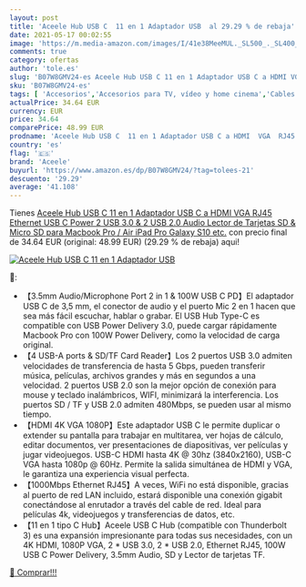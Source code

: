 ```yaml
---
layout: post
title: 'Aceele Hub USB C  11 en 1 Adaptador USB  al 29.29 % de rebaja'
date: 2021-05-17 00:02:55
image: 'https://m.media-amazon.com/images/I/41e38MeeMUL._SL500_._SL400_.jpg'
comments: true
category: ofertas
author: 'tole.es'
slug: 'B07W8GMV24-es Aceele Hub USB C 11 en 1 Adaptador USB C a HDMI VGA RJ45...'
sku: 'B07W8GMV24-es'
tags: [ 'Accesorios','Accesorios para TV, vídeo y home cinema','Cables para TV, vídeo y home cinema','Electrónica','Hubs USB','Informática','TV, vídeo y home cinema','aceele','ipad', ]
actualPrice: 34.64 EUR
currency: EUR
price: 34.64
comparePrice: 48.99 EUR
prodname: 'Aceele Hub USB C  11 en 1 Adaptador USB C a HDMI  VGA  RJ45 Ethernet  USB C Power  2 USB 3.0 & 2 USB 2.0  Audio  Lector de Tarjetas SD & Micro SD  para Macbook Pro / Air  iPad Pro  Galaxy S10  etc.'
country: 'es'
flag: '🇪🇸'
brand: 'Aceele'
buyurl: 'https://www.amazon.es/dp/B07W8GMV24/?tag=tolees-21'
descuento: '29.29'
average: '41.108'
---
```


Tienes [Aceele Hub USB C  11 en 1 Adaptador USB C a HDMI  VGA  RJ45 Ethernet  USB C Power  2 USB 3.0 & 2 USB 2.0  Audio  Lector de Tarjetas SD & Micro SD  para Macbook Pro / Air  iPad Pro  Galaxy S10  etc.](https://www.amazon.es/dp/B07W8GMV24/?tag=tolees-21) con precio final de  34.64 EUR (original: 48.99 EUR) (29.29 %  de rebaja) aqui!

[![Aceele Hub USB C  11 en 1 Adaptador USB ](https://m.media-amazon.com/images/I/41e38MeeMUL._SL500_._SL400_.jpg)](https://www.amazon.es/dp/B07W8GMV24/?tag=tolees-21)

🔎:

- 【3.5mm Audio/Microphone Port 2 in 1 & 100W USB C PD】El adaptador USB C de 3,5 mm, el conector de audio y el puerto Mic 2 en 1 hacen que sea más fácil escuchar, hablar o grabar. El USB Hub Type-C es compatible con USB Power Delivery 3.0, puede cargar rápidamente Macbook Pro con 100W Power Delivery, como la velocidad de carga original.
- 【4 USB-A ports & SD/TF Card Reader】Los 2 puertos USB 3.0 admiten velocidades de transferencia de hasta 5 Gbps, pueden transferir música, películas, archivos grandes y más en segundos a una velocidad. 2 puertos USB 2.0 son la mejor opción de conexión para mouse y teclado inalámbricos, WIFI, minimizará la interferencia. Los puertos SD / TF y USB 2.0 admiten 480Mbps, se pueden usar al mismo tiempo.
- 【HDMI 4K VGA 1080P】Este adaptador USB C le permite duplicar o extender su pantalla para trabajar en multitarea, ver hojas de cálculo, editar documentos, ver presentaciones de diapositivas, ver películas y jugar videojuegos. USB-C HDMI hasta 4K @ 30hz (3840x2160), USB-C VGA hasta 1080p @ 60Hz. Permite la salida simultánea de HDMI y VGA, le garantiza una experiencia visual perfecta.
- 【1000Mbps Ethernet RJ45】A veces, WiFi no está disponible, gracias al puerto de red LAN incluido, estará disponible una conexión gigabit conectándose al enrutador a través del cable de red. Ideal para películas 4k, videojuegos y transferencias de datos, etc.
- 【11 en 1 tipo C Hub】Aceele USB C Hub (compatible con Thunderbolt 3) es una expansión impresionante para todas sus necesidades, con un 4K HDMI, 1080P VGA, 2 * USB 3.0, 2 * USB 2.0, Ethernet RJ45, 100W USB C Power Delivery, 3.5mm Audio, SD y Lector de tarjetas TF.

[🛒 Comprar!!!](https://www.amazon.es/dp/B07W8GMV24/?tag=tolees-21)
